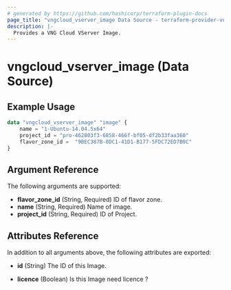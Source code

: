 ```yaml
---
# generated by https://github.com/hashicorp/terraform-plugin-docs
page_title: "vngcloud_vserver_image Data Source - terraform-provider-vngcloud"
description: |-
  Provides a VNG Cloud VServer Image. 
---
```


# vngcloud_vserver_image (Data Source)



## Example Usage

```terraform
data "vngcloud_vserver_image" "image" {
    name = "1-Ubuntu-14.04.5x64"
    project_id = "pro-462803f3-6858-466f-bf05-df2b33faa360"
    flavor_zone_id =  "9BEC387B-0DC1-41D1-B177-5FDC72ED7B0C"
}
```

<!-- schema generated by tfplugindocs -->
## Argument Reference

The following arguments are supported:

- **flavor_zone_id** (String, Required) ID of flavor zone.
- **name** (String, Required) Name of image.
- **project_id** (String, Required) ID of Project.

## Attributes Reference

In addition to all arguments above, the following attributes are exported:

- **id** (String) The ID of this Image.

- **licence** (Boolean) Is this Image need licence ?


